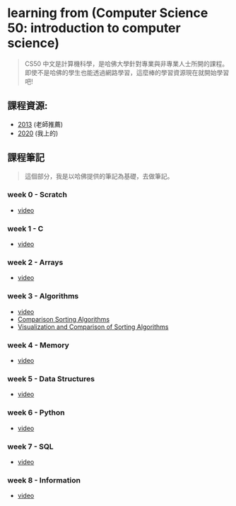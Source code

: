 # learning from (Computer Science 50: introduction to computer science)
> CS50 中文是計算機科學，是哈佛大學針對專業與非專業人士所開的課程。即使不是哈佛的學生也能透過網路學習，這麼棒的學習資源現在就開始學習吧!

## 課程資源:
- [2013](http://cs50.tv/2013/fall/) (老師推薦)
- [2020](https://cs50.harvard.edu/x/2020/) (我上的)

## 課程筆記
> 這個部分，我是以哈佛提供的筆記為基礎，去做筆記。

### week 0 - Scratch 
- [video](https://youtu.be/jjqgP9dpD1k)

### week 1 - C
- [video](https://youtu.be/e9Eds2Rc_x8)

### week 2 - Arrays
- [video](https://youtu.be/8PrOp9t0PyQ)

### week 3 - Algorithms
- [video](https://youtu.be/fykrlqbV9wM)
- [Comparison Sorting Algorithms](https://www.cs.usfca.edu/~galles/visualization/ComparisonSort.html)
- [Visualization and Comparison of Sorting Algorithms](https://www.youtube.com/watch?v=ZZuD6iUe3Pc)

### week 4 - Memory
- [video](https://youtu.be/cF6YkH-8vFk)

### week 5 - Data Structures
- [video](https://youtu.be/4IrUAqYKjIA)

### week 6 - Python 
- [video](https://youtu.be/fL308_-Kbt0)

### week 7 - SQL
- [video](https://youtu.be/u5pDdEKnbKA)

### week 8 - Information
- [video](https://youtu.be/cy5A-dXU-bg)

